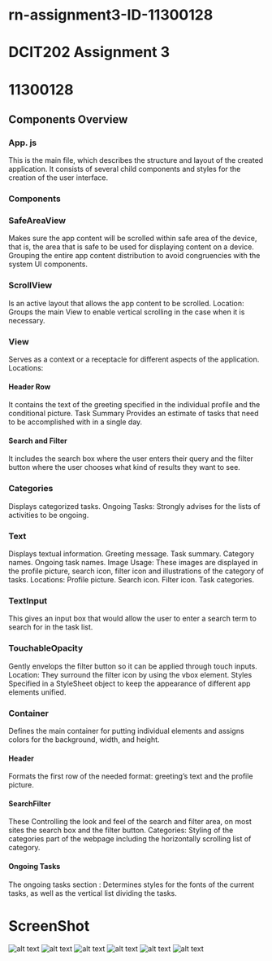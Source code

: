 # rn-assignment3-ID-11300128

# DCIT202 Assignment 3
# 11300128

## Components Overview
### App. js
This is the main file, which describes the structure and layout of the created application. It consists of several child components and styles for the creation of the user interface.

### Components

### SafeAreaView
Makes sure the app content will be scrolled within safe area of the device, that is, the area that is safe to be used for displaying content on a device.
Grouping the entire app content distribution to avoid congruencies with the system UI components.
### ScrollView
Is an active layout that allows the app content to be scrolled.
Location: Groups the main View to enable vertical scrolling in the case when it is necessary.
### View
Serves as a context or a receptacle for different aspects of the application.
Locations:
#### Header Row
It contains the text of the greeting specified in the individual profile and the conditional picture.
Task Summary Provides an estimate of tasks that need to be accomplished with in a single day.
#### Search and Filter 
It includes the search box where the user enters their query and the filter button where the user chooses what kind of results they want to see.
### Categories
Displays categorized tasks.
Ongoing Tasks: Strongly advises for the lists of activities to be ongoing.
### Text
Displays textual information.
Greeting message.
Task summary.
Category names.
Ongoing task names.
Image
Usage: These images are displayed in the profile picture, search icon, filter icon and illustrations of the category of tasks.
Locations:
Profile picture.
Search icon.
Filter icon.
Task categories.
### TextInput
This gives an input box that would allow the user to enter a search term to search for in the task list.
### TouchableOpacity
Gently envelops the filter button so it can be applied through touch inputs.
Location: They surround the filter icon by using the vbox element.
Styles
Specified in a StyleSheet object to keep the appearance of different app elements unified.

### Container 
Defines the main container for putting individual elements and assigns colors for the background, width, and height.
#### Header
Formats the first row of the needed format: greeting’s text and the profile picture.
#### SearchFilter
These Controlling the look and feel of the search and filter area, on most sites the search box and the filter button.
Categories: Styling of the categories part of the webpage including the horizontally scrolling list of category.
#### Ongoing Tasks 
The ongoing tasks section : Determines styles for the fonts of the current tasks, as well as the vertical list dividing the tasks.

# ScreenShot
![alt text](Tulus/assets/Screenshot/IMG-20240601-WA0090.jpg) 
![alt text](Tulus/assets/Screenshot/IMG-20240601-WA0091.jpg) 
![alt text](Tulus/assets/Screenshot/IMG-20240601-WA0092.jpg) 
![alt text](Tulus/assets/Screenshot/IMG-20240601-WA0093.jpg) 
![alt text](Tulus/assets/Screenshot/IMG-20240601-WA0094.jpg) 
![alt text](Tulus/assets/Screenshot/IMG-20240601-WA0095.jpg)